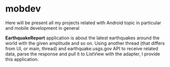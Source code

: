 # mobdev
Here will be present all my projects related with Android topic in particular and mobile development in general

<b>EarthquakeReport</b> application is about the latest earthquakes around the world with the given amplitude and so on. Using another thread (that differs from UI, or main, thread) and earthquake.usgs.gov API to receive related data, parse the response and pull it to ListView with the adapter, I provide this application.
